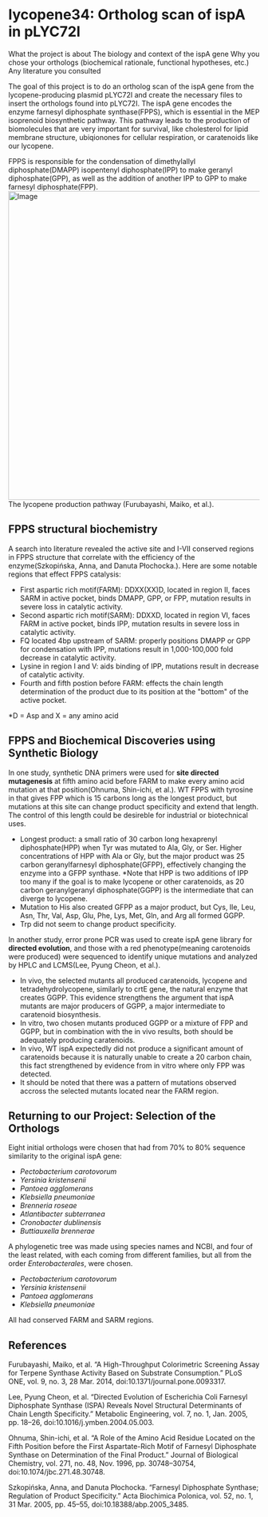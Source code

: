 **<h1>lycopene34: Ortholog scan of ispA in pLYC72I</h1>**

What the project is about
The biology and context of the ispA gene
Why you chose your orthologs (biochemical rationale, functional hypotheses, etc.)
Any literature you consulted

The goal of this project is to do an ortholog scan of the ispA gene from the lycopene-producing plasmid pLYC72I and create the necessary files to insert the orthologs found into pLYC72I. The ispA gene encodes the enzyme farnesyl diphosphate synthase(FPPS), which is essential in the MEP isoprenoid biosynthetic pathway. This pathway leads to the production of biomolecules that are very important for survival, like cholesterol for lipid membrane structure, ubiqionones for cellular respiration, or caratenoids like our lycopene.
  
FPPS is responsible for the condensation of dimethylallyl diphosphate(DMAPP) isopentenyl diphosphate(IPP) to make geranyl diphosphate(GPP), as well as the addition of another IPP to GPP to make farnesyl diphosphate(FPP). 
<img width="618" alt="Image" src="https://github.com/user-attachments/assets/5ea80372-d386-4e2b-a2fc-984ca8354c66" /> The lycopene production pathway (Furubayashi, Maiko, et al.).


**<h2>FPPS structural biochemistry</h2>**

A search into literature revealed the active site and I-VII conserved regions in FPPS structure that correlate with the efficiency of the enzyme(Szkopińska, Anna, and Danuta Płochocka.). Here are some notable regions that effect FPPS catalysis:
- First aspartic rich motif(FARM): DDXX(XX)D, located in region II, faces SARM in active pocket, binds DMAPP, GPP, or FPP, mutation results in severe loss in catalytic activity.
- Second aspartic rich motif(SARM): DDXXD, located in region VI, faces FARM in active pocket, binds IPP, mutation results in severe loss in catalytic activity.
- FQ located 4bp upstream of SARM: properly positions DMAPP or GPP for condensation with IPP, mutations result in 1,000-100,000 fold decrease in catalytic activity.
- Lysine in region I and V: aids binding of IPP, mutations result in decrease of catalytic activity. 
- Fourth and fifth postion before FARM: effects the chain length determination of the product due to its position at the "bottom" of the active pocket.

*D  = Asp and X = any amino acid


**<h2>FPPS and Biochemical Discoveries using Synthetic Biology</h2>**

In one study, synthetic DNA primers were used for **site directed mutagenesis** at fifth amino acid before FARM to make every amino acid mutation at that position(Ohnuma, Shin-ichi, et al.). WT FPPS with tyrosine in that gives FPP which is 15 carbons long as the longest product, but mutations at this site can change product specificity and extend that length. The control of this length could be desireble for industrial or biotechnical uses. 
- Longest product: a small ratio of 30 carbon long hexaprenyl diphosphate(HPP) when Tyr was mutated to Ala, Gly, or Ser. Higher concentrations of HPP with Ala or Gly, but the major product was 25 carbon geranylfarnesyl diphosphate(GFPP), effectively changing the enzyme into a GFPP synthase. *Note that HPP is two additions of IPP too many if the goal is to make lycopene or other caratenoids, as 20 carbon geranylgeranyl diphosphate(GGPP) is the intermediate that can diverge to lycopene. 
- Mutation to His also created GFPP as a major product, but Cys, Ile, Leu, Asn, Thr, Val, Asp, Glu, Phe, Lys, Met, Gln, and Arg all formed GGPP.
- Trp did not seem to change product specificity.


In another study, error prone PCR was used to create ispA gene library for **directed evolution**, and those with a red phenotype(meaning carotenoids were produced) were sequenced to identify unique mutations and analyzed by HPLC and LCMS(Lee, Pyung Cheon, et al.). 
- In vivo, the selected mutants all produced caratenoids, lycopene and tetradehydrolycopene, similarly to crtE gene, the natural enzyme that creates GGPP. This evidence strengthens the argument that ispA mutants are major producers of GGPP, a major intermediate to caratenoid biosynthesis.
- In vitro, two chosen mutants produced GGPP or a mixture of FPP and GGPP, but in combination with the in vivo results, both should be adequately producing caratenoids.
- In vivo, WT ispA expectedly did not produce a significant amount of caratenoids because it is naturally unable to create a 20 carbon chain, this fact strengthened by evidence from in vitro where only FPP was detected.
- It should be noted that there was a pattern of mutations observed accross the selected mutants located near the FARM region. 
 

**<h2>Returning to our Project: Selection of the Orthologs</h2>**

Eight initial orthologs were chosen that had from 70% to 80% sequence similarity to the original ispA gene:
- _Pectobacterium carotovorum_
- _Yersinia kristensenii_
- _Pantoea agglomerans_
- _Klebsiella pneumoniae_
- _Brenneria roseae_
- _Atlantibacter subterranea_
- _Cronobacter dublinensis_
- _Buttiauxella brennerae_

A phylogenetic tree was made using species names and NCBI, and four of the least related, with each coming from different families, but all from the order _Enterobacterales_, were chosen.
- _Pectobacterium carotovorum_
- _Yersinia kristensenii_
- _Pantoea agglomerans_
- _Klebsiella pneumoniae_

All had conserved FARM and SARM regions.


**<h2>References</h2>**

Furubayashi, Maiko, et al. “A High-Throughput Colorimetric Screening Assay for     Terpene Synthase Activity Based on Substrate Consumption.” PLoS ONE, vol. 9, no. 3, 28 Mar. 2014, doi:10.1371/journal.pone.0093317. 

Lee, Pyung Cheon, et al. “Directed Evolution of Escherichia Coli Farnesyl Diphosphate Synthase (ISPA) Reveals Novel Structural Determinants of Chain Length Specificity.” Metabolic Engineering, vol. 7, no. 1, Jan. 2005, pp. 18–26, doi:10.1016/j.ymben.2004.05.003. 

Ohnuma, Shin-ichi, et al. “A Role of the Amino Acid Residue Located on the Fifth Position before the First Aspartate-Rich Motif of Farnesyl Diphosphate Synthase on Determination of the Final Product.” Journal of Biological Chemistry, vol. 271, no. 48, Nov. 1996, pp. 30748–30754, doi:10.1074/jbc.271.48.30748. 

Szkopińska, Anna, and Danuta Płochocka. “Farnesyl Diphosphate Synthase; Regulation of Product Specificity.” Acta Biochimica Polonica, vol. 52, no. 1, 31 Mar. 2005, pp. 45–55, doi:10.18388/abp.2005_3485.



